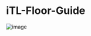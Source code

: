 # iTL-Floor-Guide

![image](https://github.com/rn-vn/iTL-Floor-Guide/assets/120785760/28f8420a-4956-4210-90e1-44c587186db7)
